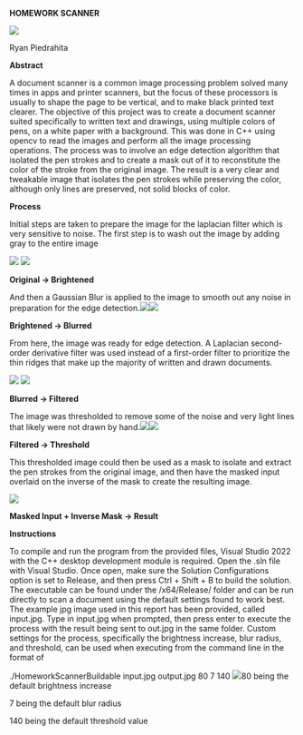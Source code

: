 ﻿**HOMEWORK SCANNER**

![](Aspose.Words.dcba896b-6b2a-4a09-a402-1d3f1645aeb2.001.jpeg)

Ryan Piedrahita

**Abstract**

A document scanner is a common image processing problem solved many times in apps and printer scanners, but the focus of these processors is usually to shape the page to be vertical, and to make black printed text clearer. The objective of this project was to create a document scanner suited specifically to written text and drawings, using multiple colors of pens, on a white paper with a background. This was done in C++ using opencv to read the images and perform all the image processing operations. The process was to involve an edge detection algorithm that isolated the pen strokes and to create a mask out of it to reconstitute the color of the stroke from the original image. The result is a very clear and tweakable image that isolates the pen strokes while preserving the color, although only lines are preserved, not solid blocks of color.

**Process**

Initial steps are taken to prepare the image for the laplacian filter which is very sensitive to noise. The first step is to wash out the image by adding gray to the entire image

![](Aspose.Words.dcba896b-6b2a-4a09-a402-1d3f1645aeb2.002.jpeg) ![](Aspose.Words.dcba896b-6b2a-4a09-a402-1d3f1645aeb2.003.jpeg)

**Original -> Brightened**

And then a Gaussian Blur is applied to the image to smooth out any noise in preparation for the edge detection.![](Aspose.Words.dcba896b-6b2a-4a09-a402-1d3f1645aeb2.004.jpeg)![](Aspose.Words.dcba896b-6b2a-4a09-a402-1d3f1645aeb2.005.jpeg)

**Brightened -> Blurred**

From here, the image was ready for edge detection. A Laplacian second-order derivative filter was used instead of a first-order filter to prioritize the thin ridges that make up the majority of written and drawn documents.

![](Aspose.Words.dcba896b-6b2a-4a09-a402-1d3f1645aeb2.006.jpeg) ![](Aspose.Words.dcba896b-6b2a-4a09-a402-1d3f1645aeb2.007.jpeg)

**Blurred -> Filtered**

The image was thresholded to remove some of the noise and very light lines that likely were not drawn by hand.![](Aspose.Words.dcba896b-6b2a-4a09-a402-1d3f1645aeb2.008.jpeg)![](Aspose.Words.dcba896b-6b2a-4a09-a402-1d3f1645aeb2.009.jpeg)

**Filtered -> Threshold**

This thresholded image could then be used as a mask to isolate and extract the pen strokes from the original image, and then have the masked input overlaid on the inverse of the mask to create the resulting image.

![](Aspose.Words.dcba896b-6b2a-4a09-a402-1d3f1645aeb2.010.png)

**Masked Input + Inverse Mask -> Result**

**Instructions**

To compile and run the program from the provided files, Visual Studio 2022 with the C++ desktop development module is required. Open the .sln file with Visual Studio. Once open, make sure the Solution Configurations option is set to Release, and then press Ctrl + Shift + B to build the solution. The executable can be found under the /x64/Release/ folder and can be run directly to scan a document using the default settings found to work best. The example jpg image used in this report has been provided, called input.jpg. Type in input.jpg when prompted, then press enter to execute the process with the result being sent to out.jpg in the same folder. Custom settings for the process, specifically the brightness increase, blur radius, and threshold, can be used when executing from the command line in the format of

./HomeworkScannerBuildable input.jpg output.jpg 80 7 140 ![](Aspose.Words.dcba896b-6b2a-4a09-a402-1d3f1645aeb2.011.png)80 being the default brightness increase

7 being the default blur radius

140 being the default threshold value
